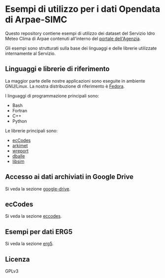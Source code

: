 # Esempi di utilizzo per i dati Opendata di Arpae-SIMC


Questo repository contiene esempi di utilizzo dei dataset del Servizio Idro
Meteo Clima di Arpae contenuti all'interno del [portale
dell'Agenzia](https://dati.arpae.it).

Gli esempi sono strutturati sulla base dei linguaggi e delle librerie
utilizzate internamente al Servizio.

## Linguaggi e librerie di riferimento

La maggior parte delle nostre applicazioni sono eseguite in ambiente GNU/Linux.
La nostra distribuzione di riferimento è [Fedora](https://getfedora.org/).

I linguaggi di programmazione principali sono:

* Bash
* Fortran
* C++
* Python

Le librerie principali sono:

* [ecCodes](https://confluence.ecmwf.int/display/ECC)
* [arkimet](https://github.com/ARPA-SIMC/arkimet/)
* [wreport](https://github.com/ARPA-SIMC/wreport/)
* [dballe](https://github.com/ARPA-SIMC/dballe/)
* [libsim](https://github.com/ARPA-SIMC/libsim/)


## Accesso ai dati archiviati in Google Drive

Si veda la sezione [google-drive](google-drive/README.md).


## ecCodes

Si veda la sezione [eccodes](eccodes/README.md).


## Esempi per dati ERG5

Si veda la sezione [erg5](erg5/README.md).

## Licenza

GPLv3
